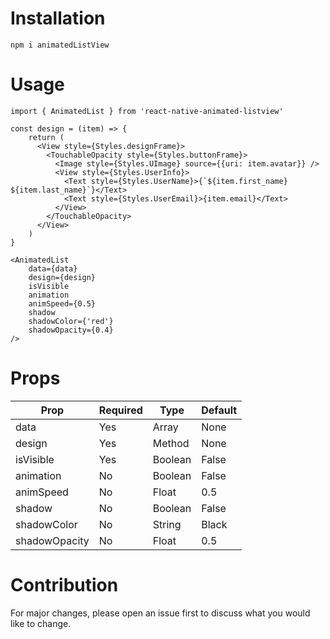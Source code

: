 #  Installation

`npm i animatedListView`

# Usage

`import { AnimatedList } from 'react-native-animated-listview'`

```
const design = (item) => {
    return (
      <View style={Styles.designFrame}>
        <TouchableOpacity style={Styles.buttonFrame}>
          <Image style={Styles.UImage} source={{uri: item.avatar}} />
          <View style={Styles.UserInfo}>
            <Text style={Styles.UserName}>{`${item.first_name} ${item.last_name}`}</Text>
            <Text style={Styles.UserEmail}>{item.email}</Text>
          </View>
        </TouchableOpacity>
      </View>
    )
}
```

```
<AnimatedList
    data={data}
    design={design}
    isVisible
    animation
    animSpeed={0.5}
    shadow
    shadowColor={'red'}
    shadowOpacity={0.4}
/>
```

# Props

<table>
    <thead>
        <tr>
            <th>Prop</th>
            <th>Required</th>
            <th>Type</th>
            <th>Default</th>
        </tr>
    </thead>
    <tbody>
        <tr>
            <td>data</td>
            <td>Yes</td>
            <td>Array</td>
            <td>None</td>
        </tr>
        <tr>
            <td>design</td>
            <td>Yes</td>
            <td>Method</td>
            <td>None</td>
        </tr>
        <tr>
            <td>isVisible</td>
            <td>Yes</td>
            <td>Boolean</td>
            <td>False</td>
        </tr>
        <tr>
            <td>animation</td>
            <td>No</td>
            <td>Boolean</td>
            <td>False</td>
        </tr>
        <tr>
            <td>animSpeed</td>
            <td>No</td>
            <td>Float</td>
            <td>0.5</td>
        </tr>
        <tr>
            <td>shadow</td>
            <td>No</td>
            <td>Boolean</td>
            <td>False</td>
        </tr>
        <tr>
            <td>shadowColor</td>
            <td>No</td>
            <td>String</td>
            <td>Black</td>
        </tr>
        <tr>
            <td>shadowOpacity</td>
            <td>No</td>
            <td>Float</td>
            <td>0.5</td>
        </tr>
    </tbody>
</table>

# Contribution

For major changes, please open an issue first to discuss what you would like to change.
